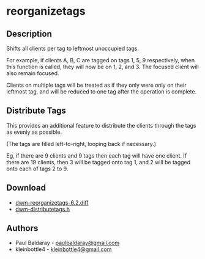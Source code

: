 reorganizetags
==============

Description
-----------

Shifts all clients per tag to leftmost unoccupied tags.

For example, if clients A, B, C are tagged on tags 1, 5, 9 respectively, when
this function is called, they will now be on 1, 2, and 3. The focused client
will also remain focused.

Clients on multiple tags will be treated as if they only were only on their
leftmost tag, and will be reduced to one tag after the operation is complete.

Distribute Tags
---------------

This provides an additional feature to distribute the clients through
the tags as evenly as possible.

(The tags are filled left-to-right, looping back if necessary.)

Eg, if there are 9 clients and 9 tags then each tag will have one
client. If there are 19 clients, then 3 will be tagged onto tag 1, and
2 will be tagged onto each of tags 2 to 9.

Download
--------
* [dwm-reorganizetags-6.2.diff](dwm-reorganizetags-6.2.diff)
* [dwm-distributetags.h](dwm-distributetags.h)

Authors
-------
* Paul Baldaray - <paulbaldaray@gmail.com>
* kleinbottle4 - <kleinbottle4@gmail.com>
